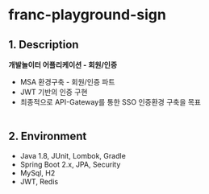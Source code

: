 # franc-playground-sign

## 1. Description
<b>개발놀이터 어플리케이션 - 회원/인증</b>
- MSA 환경구축 - 회원/인증 파트
- JWT 기반의 인증 구현  
- 최종적으로 API-Gateway를 통한 SSO 인증환경 구축을 목표
<br/><br/>
  
## 2. Environment
- Java 1.8, JUnit, Lombok, Gradle
- Spring Boot 2.x, JPA, Security
- MySql, H2
- JWT, Redis
